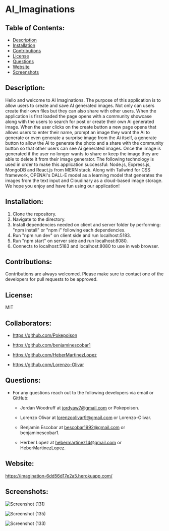 # AI_Imaginations

  ## Table of Contents:
  - [Description](#Description)
  - [Installation](#Installation)
  - [Contributions](#Contributions)
  - [License](#License)
  - [Questions](#Questions)
  - [Website](#Website)
  - [Screenshots](#Screenshots)

  ## Description:
  Hello and welcome to AI Imaginations. The purpose of this application is to allow users to create and save AI generated images. Not only can users create their own files but they can also share with other users. When the application is first loaded the page opens with a community showcase along with the users to search for post or create their own Ai generated image. When the user clicks on the create button a new page opens that allows users to enter their name, prompt an image they want the Ai to generate or even generate a surprise image from the Ai itself, a generate button to allow the Ai to generate the photo and a share with the community button so that other users can see Ai generated images. Once the image is generated if the user no longer wants to share or keep the image they are able to delete it from their image generator. The following technology is used in order to make this application successful: Node.js, Express.js, MongoDB and React.js from MERN stack. Along with Tailwind for CSS framework, OPENAI's DALL-E model as a learning model that generates the images from the text input and Cloudinary as a cloud-based image storage. We hope you enjoy and have fun using our application!

  ## Installation:
  1. Clone the repository.
  2. Navigate to the directory.
  3. Install dependencies needed on client and server folder by performing: "npm install" or "npm i" following each dependencies.
  4. Run "npm run dev" on client side and run localhost:5183.
  5. Run "npm start" on server side and run localhost:8080.
  5. Connects to localhost:5183 and localhost:8080 to use in web browser.

  ## Contributions:
  Contributions are always welcomed. Please make sure to contact one of the developers for pull requests to be approved.

  ## License:
  MIT

  ## Collaborators:
  - https://github.com/Pokepoison

  - https://github.com/benjaminescobar1

  - https://github.com/HeberMartinezLopez

  - https://github.com/Lorenzo-Olivar
  
  ## Questions:
  - For any questions reach out to the following developers via email or GitHub:
    
    - Jordan Woodruff at jordyaw7@gmail.com or Pokepoison.
    
    - Lorenzo Olivar at lorenzoolivar9@gmail.com or Lorenzo-Olivar.
    
    - Benjamin Escobar at bescobar1992@gmail.com or benjaminescobar1.
    
    - Herber Lopez at hebermartinez14@gmail.com or HeberMartinezLopez.

  ## Website:
  https://imagination-6dd56d17e2a5.herokuapp.com/

  ## Screenshots:
  ![Screenshot (131)](https://github.com/Pokepoison/first-day-demo/assets/134848930/ee5a743b-4174-457a-b257-db8e211a3021)
 
  ![Screenshot (135)](https://github.com/Pokepoison/AI_Imaginations/assets/134848930/d54d49cc-b2e0-47c1-8c87-a0c022c753d0)
 
  ![Screenshot (133)](https://github.com/Pokepoison/AI_Imaginations/assets/134848930/00c0fa78-2532-49d1-bcaf-7d3c949f32f7)

